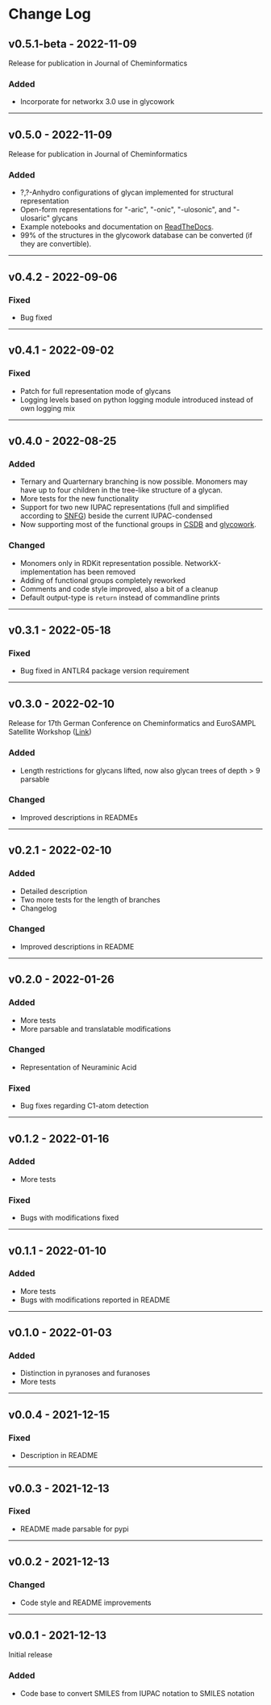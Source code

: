 # Change Log

## v0.5.1-beta - 2022-11-09

Release for publication in Journal of Cheminformatics 

### Added

- Incorporate for networkx 3.0 use in glycowork

---

## v0.5.0 - 2022-11-09

Release for publication in Journal of Cheminformatics 

### Added

- ?,?-Anhydro configurations of glycan implemented for structural representation
- Open-form representations for "-aric", "-onic", "-ulosonic", and "-ulosaric" glycans
- Example notebooks and documentation on [ReadTheDocs](https://glyles.readthedocs.io/en/latest/).
- 99% of the structures in the glycowork database can be converted (if they are convertible).

---

## v0.4.2 - 2022-09-06

### Fixed

- Bug fixed

---

## v0.4.1 - 2022-09-02

### Fixed

- Patch for full representation mode of glycans
- Logging levels based on python logging module introduced instead of own logging mix

---

## v0.4.0 - 2022-08-25

### Added

- Ternary and Quarternary branching is now possible. Monomers may have up to four children in the tree-like structure 
of a glycan.
- More tests for the new functionality
- Support for two new IUPAC representations (full and simplified according to 
[SNFG](https://www.ncbi.nlm.nih.gov/glycans/snfg.html)) beside the current IUPAC-condensed
- Now supporting most of the functional groups in 
  [CSDB](http://csdb.glycoscience.ru/snfgedit/snfgedit.html?expert=1&destination=structure) and 
  [glycowork](https://pypi.org/project/glycowork/). 

### Changed

- Monomers only in RDKit representation possible. NetworkX-implementation has been removed
- Adding of functional groups completely reworked
- Comments and code style improved, also a bit of a cleanup
- Default output-type is ``return`` instead of commandline prints

---

## v0.3.1 - 2022-05-18

### Fixed

- Bug fixed in ANTLR4 package version requirement

---

## v0.3.0 - 2022-02-10

Release for 17th German Conference on Cheminformatics and EuroSAMPL Satellite Workshop
([Link](https://veranstaltungen.gdch.de/tms/frontend/index.cfm?l=10916&sp_id=2))

### Added

- Length restrictions for glycans lifted, now also glycan trees of depth > 9 parsable

### Changed

- Improved descriptions in READMEs

---

## v0.2.1 - 2022-02-10

### Added

- Detailed description
- Two more tests for the length of branches
- Changelog

### Changed

- Improved descriptions in README

---

## v0.2.0 - 2022-01-26

### Added

- More tests
- More parsable and translatable modifications

### Changed

- Representation of Neuraminic Acid

### Fixed

- Bug fixes regarding C1-atom detection

---

## v0.1.2 - 2022-01-16

### Added

- More tests

### Fixed

- Bugs with modifications fixed


---

## v0.1.1 - 2022-01-10

### Added

- More tests
- Bugs with modifications reported in README

---

## v0.1.0 - 2022-01-03

### Added

- Distinction in pyranoses and furanoses
- More tests

---

## v0.0.4 - 2021-12-15

### Fixed

- Description in README

---

## v0.0.3 - 2021-12-13

### Fixed

- README made parsable for pypi

---

## v0.0.2 - 2021-12-13

### Changed

- Code style and README improvements

---

## v0.0.1 - 2021-12-13

Initial release

### Added

- Code base to convert SMILES from IUPAC notation to SMILES notation
